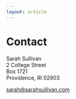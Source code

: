 ```yaml
---
layout: article
---
```


Contact
=======

Sarah Sullivan  
2 College Street  
Box 1721  
Providence, RI 02903  

<a href="mailto:sarah@sarahsullivan.com" target="_blank">sarah@sarahsullivan.com</a>
